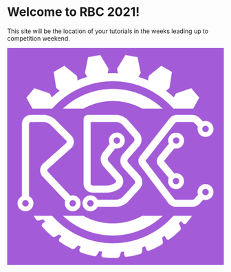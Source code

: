 # Welcome to RBC 2021!
This site will be the location of your tutorials in the weeks leading up to competition weekend.

![](./RBC_logo_purpleBG.png)